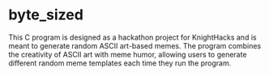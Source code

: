 # byte_sized
This C program is designed as a hackathon project for KnightHacks and is meant to generate random ASCII art-based memes. The program combines the creativity of ASCII art with meme humor, allowing users to generate different random meme templates each time they run the program.
